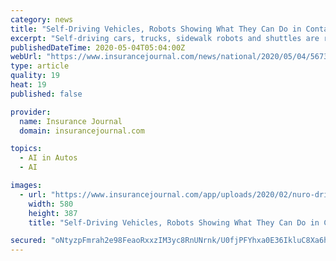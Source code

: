 ```yaml
---
category: news
title: "Self-Driving Vehicles, Robots Showing What They Can Do in Contactless Deliveries"
excerpt: "Self-driving cars, trucks, sidewalk robots and shuttles are rolling out of the labs and parking garages and onto American streets to help deliver"
publishedDateTime: 2020-05-04T05:04:00Z
webUrl: "https://www.insurancejournal.com/news/national/2020/05/04/567314.htm"
type: article
quality: 19
heat: 19
published: false

provider:
  name: Insurance Journal
  domain: insurancejournal.com

topics:
  - AI in Autos
  - AI

images:
  - url: "https://www.insurancejournal.com/app/uploads/2020/02/nuro-driverless-vehicle-580x387.jpg"
    width: 580
    height: 387
    title: "Self-Driving Vehicles, Robots Showing What They Can Do in Contactless Deliveries"

secured: "oNtyzpFmrah2e98FeaoRxxzIM3yc8RnUNrnk/U0fjPFYhxa0E36IkluC8Xa6hM5AievZRA0cUKzfuyMYn27xCK8wJxSs83sGK1z47KxoRZnlqOaP97f47dYN4X2hIZblZNYmRRTGO/JdiUUlaB4nsnKBy+xIWc69mKo9hz/URla52Y0Ic3kFg9c1a7IPVTGd1CQa3JzRqXDKFTdaOQZE63ojcZkFTzDRAUVLd7wFMB5Sudt7dhgCOct9vRDbhiD8W2882yC/CpqXm/knHcaV07FKqCi0Cthmh4v/BghkhY99hb0Hm9SMcyP7Ud3DNiCb;Ip+pJ4uYECC/35UUpkB1NA=="
---
```


